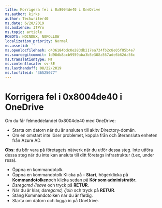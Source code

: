 ```yaml
---
title: Korrigera fel i 0x8004de40 i OneDrive
ms.author: kirks
author: Techwriter40
ms.date: 6/20/2019
ms.audience: ITPro
ms.topic: article
ROBOTS: NOINDEX, NOFOLLOW
localization_priority: Normal
ms.assetid: ''
ms.openlocfilehash: d436184bdc0e283db217ea734fb2c8e05f85b4e7
ms.sourcegitcommit: 1d98db8acb9959aba3b5e308a567ade6b62da56c
ms.translationtype: MT
ms.contentlocale: sv-SE
ms.lasthandoff: 08/22/2019
ms.locfileid: "36525077"
---
```

# <a name="fix-0x8004de40-error-in-onedrive"></a>Korrigera fel i 0x8004de40 i OneDrive

Om du får felmeddelandet 0x8004de40 med OneDrive:

- Starta om datorn när du är ansluten till akitv Directory-domän.
- Om en omstart inte löser problemet, koppla från och återansluta enheten från Azure AD. 

**Obs**: du bör vara på företagets nätverk när du utför dessa steg. Inte utföra dessa steg när du inte kan ansluta till ditt företags infrastruktur (t.ex, under resa). 

- Öppna en kommandotolk. 
- Öppna en kommandotolk Klicka på - **Start**, högerklicka på **Kommandotolken**och klicka sedan på **Kör som administratör**.
- *Dsregcmd /leave* och tryck på **RETUR**.
- När du är klar, *dsregcmd, /join* och tryck på **RETUR**.
- Stäng Kommandotolken när du är färdig.
- Starta om datorn och logga in på OneDrive.